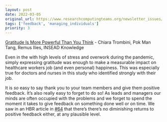 ```yaml
---
layout: post
date: 2022-03-05
original_url: https://www.researchcomputingteams.org/newsletter_issues/0112
tags: ['feedback', 'managing_individuals']
priority: 3
---
```


<!-- markdownlint-disable MD033 -->
<!-- markdownlint-disable MD041 -->
<!-- markdownlint-disable MD049 -->

[Gratitude Is More Powerful Than You Think](https://knowledge.insead.edu/leadership-organisations/gratitude-is-more-powerful-than-you-think-18296) - Chiara Trombini, Pok Man Tang, Remus Ilies, INSEAD Knowledge

Even in the with high levels of stress and overwork during the pandemic, simply expressing gratitude was enough to make a measurable impact on healthcare workers job (and even personal) happiness.  This was especially true for doctors and nurses in this study who identified strongly with their job.

It is *so* easy to say thank you to your team members and give them positive feedback.  It’s also really easy to forget to do so!  As leads and managers our minds are often occupied with the problems and we forget to spend the moment it takes to give feedback on something done well or on time.   We saw in an HBR article in [#64](https://www.researchcomputingteams.org/newsletter_issues/0064) that there’s there’s no diminishing returns to positive feedback either, at any plausible level.
